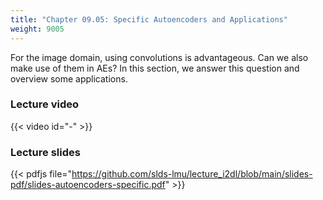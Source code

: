 ```yaml
---
title: "Chapter 09.05: Specific Autoencoders and Applications"
weight: 9005
---
```

For the image domain, using convolutions is advantageous. Can we also make use of them in AEs? In this section, we answer this question and overview some applications. 
<!--more-->

### Lecture video

{{< video id="-" >}}

### Lecture slides

{{< pdfjs file="https://github.com/slds-lmu/lecture_i2dl/blob/main/slides-pdf/slides-autoencoders-specific.pdf" >}}

